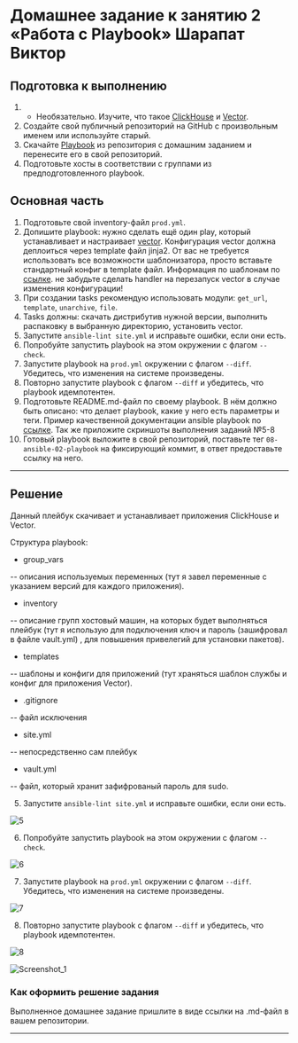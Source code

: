 # Домашнее задание к занятию 2 «Работа с Playbook» Шарапат Виктор

## Подготовка к выполнению

1. * Необязательно. Изучите, что такое [ClickHouse](https://www.youtube.com/watch?v=fjTNS2zkeBs) и [Vector](https://www.youtube.com/watch?v=CgEhyffisLY).
2. Создайте свой публичный репозиторий на GitHub с произвольным именем или используйте старый.
3. Скачайте [Playbook](./playbook/) из репозитория с домашним заданием и перенесите его в свой репозиторий.
4. Подготовьте хосты в соответствии с группами из предподготовленного playbook.

## Основная часть

1. Подготовьте свой inventory-файл `prod.yml`.
2. Допишите playbook: нужно сделать ещё один play, который устанавливает и настраивает [vector](https://vector.dev). Конфигурация vector должна деплоиться через template файл jinja2. От вас не требуется использовать все возможности шаблонизатора, просто вставьте стандартный конфиг в template файл. Информация по шаблонам по [ссылке](https://www.dmosk.ru/instruktions.php?object=ansible-nginx-install). не забудьте сделать handler на перезапуск vector в случае изменения конфигурации!
3. При создании tasks рекомендую использовать модули: `get_url`, `template`, `unarchive`, `file`.
4. Tasks должны: скачать дистрибутив нужной версии, выполнить распаковку в выбранную директорию, установить vector.
5. Запустите `ansible-lint site.yml` и исправьте ошибки, если они есть.
6. Попробуйте запустить playbook на этом окружении с флагом `--check`.
7. Запустите playbook на `prod.yml` окружении с флагом `--diff`. Убедитесь, что изменения на системе произведены.
8. Повторно запустите playbook с флагом `--diff` и убедитесь, что playbook идемпотентен.
9. Подготовьте README.md-файл по своему playbook. В нём должно быть описано: что делает playbook, какие у него есть параметры и теги. Пример качественной документации ansible playbook по [ссылке](https://github.com/opensearch-project/ansible-playbook). Так же приложите скриншоты выполнения заданий №5-8
10. Готовый playbook выложите в свой репозиторий, поставьте тег `08-ansible-02-playbook` на фиксирующий коммит, в ответ предоставьте ссылку на него.

---

## Решение

Данный плейбук скачивает и устанавливает приложения ClickHouse и Vector.

Структура playbook:

* group_vars
 
-- описания используемых переменных (тут я завел переменные с указанием версий для каждого приложения).

* inventory

-- описание групп хостовый машин, на которых будет выполняться плейбук (тут я использую для подключения ключ и пароль (зашифровал в файле vault.yml) , для повышения привелегий для установки пакетов).

*  templates

-- шаблоны и конфиги для приложений (тут храняться шаблон службы и конфиг для приложения Vector).

* .gitignore

-- файл исключения 

* site.yml

 -- непосредственно сам плейбук

* vault.yml

-- файл, который хранит зафифрованый пароль для sudo.








5. Запустите `ansible-lint site.yml` и исправьте ошибки, если они есть.

![5](https://github.com/user-attachments/assets/e559e268-5a19-478e-8439-27952c72ac53)

6. Попробуйте запустить playbook на этом окружении с флагом `--check`.

![6](https://github.com/user-attachments/assets/559c5147-ab1e-4460-a0bf-a3e1186514f6)

7. Запустите playbook на `prod.yml` окружении с флагом `--diff`. Убедитесь, что изменения на системе произведены.

![7](https://github.com/user-attachments/assets/741fd0b2-c58d-4a04-8e9a-a096ed69c6b9)

8. Повторно запустите playbook с флагом `--diff` и убедитесь, что playbook идемпотентен.

![8](https://github.com/user-attachments/assets/523e4a3b-8c6b-4feb-b91d-8ed25b8eb8e6)

![Screenshot_1](https://github.com/user-attachments/assets/ca8f066b-1bfe-4fa5-b671-7b4a09e58d35)



### Как оформить решение задания

Выполненное домашнее задание пришлите в виде ссылки на .md-файл в вашем репозитории.

---
